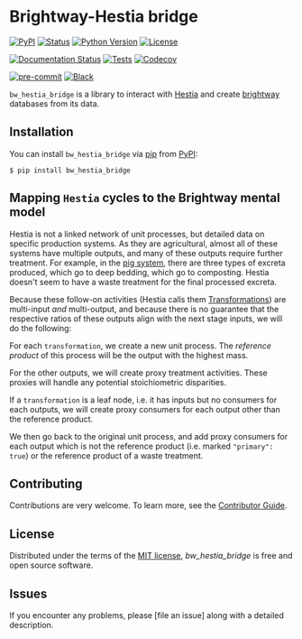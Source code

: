 # Brightway-Hestia bridge

[![PyPI](https://img.shields.io/pypi/v/bw_hestia_bridge.svg)][pypi status]
[![Status](https://img.shields.io/pypi/status/bw_hestia_bridge.svg)][pypi status]
[![Python Version](https://img.shields.io/pypi/pyversions/bw_hestia_bridge)][pypi status]
[![License](https://img.shields.io/pypi/l/bw_hestia_bridge)][license]

[![Documentation Status](https://readthedocs.org/projects/bw-hestia-bridge/badge/?version=latest)][read the docs]
[![Tests](https://github.com/brightway-lca/bw_hestia_bridge/workflows/Tests/badge.svg)][tests]
[![Codecov](https://codecov.io/gh/brightway-lca/bw_hestia_bridge/branch/main/graph/badge.svg)][codecov]

[![pre-commit](https://img.shields.io/badge/pre--commit-enabled-brightgreen?logo=pre-commit&logoColor=white)][pre-commit]
[![Black](https://img.shields.io/badge/code%20style-black-000000.svg)][black]

[pypi status]: https://pypi.org/project/bw_hestia_bridge/
[read the docs]: https://docs.brightway.dev/projects/hestiabridge
[tests]: https://github.com/brightway-lca/bw_hestia_bridge/actions?workflow=Tests
[codecov]: https://app.codecov.io/gh/brightway-lca/bw_hestia_bridge
[pre-commit]: https://github.com/pre-commit/pre-commit
[black]: https://github.com/psf/black


``bw_hestia_bridge`` is a library to interact with [Hestia] and create [brightway] databases from its data.

[Hestia]: https://hestia.earth
[brightway]: https://brightway.dev


## Installation

You can install ``bw_hestia_bridge`` via [pip] from [PyPI]:

```console
$ pip install bw_hestia_bridge
```

[pip]: https://pypi.org/project/pip
[PyPi]: https://pypi.org/project/bw-hestia-bridge


## Mapping `Hestia` cycles to the Brightway mental model

Hestia is not a linked network of unit processes, but detailed data on specific production systems. As they are agricultural, almost all of these systems have multiple outputs, and many of these outputs require further treatment. For example, in the [pig system](https://www-staging.hestia.earth/cycle/5-qkgrlriqqm?dataState=recalculated), there are three types of excreta produced, which go to deep bedding, which go to composting. Hestia doesn't seem to have a waste treatment for the final processed excreta.

Because these follow-on activities (Hestia calls them [Transformations](https://www-staging.hestia.earth/schema/Transformation)) are multi-input *and* multi-output, and because there is no guarantee that the respective ratios of these outputs align with the next stage inputs, we will do the following:

For each `transformation`, we create a new unit process. The *reference product* of this process will be the output with the highest mass.

For the other outputs, we will create proxy treatment activities. These proxies will handle any potential stoichiometric disparities.

If a `transformation` is a leaf node, i.e. it has inputs but no consumers for each outputs, we will create proxy consumers for each output other than the reference product.

We then go back to the original unit process, and add proxy consumers for each output which is not the reference product (i.e. marked `"primary": true`) or the reference product of a waste treatment.

## Contributing

Contributions are very welcome.
To learn more, see the [Contributor Guide].

## License

Distributed under the terms of the [MIT license][license],
_bw_hestia_bridge_ is free and open source software.

## Issues

If you encounter any problems,
please [file an issue] along with a detailed description.

[license]: https://github.com/brightway-lca/bw_hestia_bridge/blob/main/LICENSE

<!-- github-only -->

[command-line reference]: https://bw_hestia_bridge.readthedocs.io/en/latest/usage.html
[contributor guide]: https://github.com/brightway-lca/bw_hestia_bridge/blob/main/CONTRIBUTING.md
